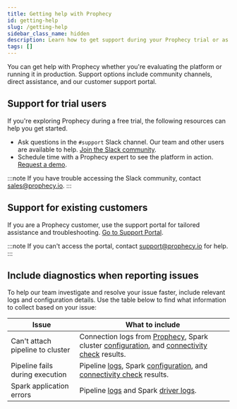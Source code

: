 ```yaml
---
title: Getting help with Prophecy
id: getting-help
slug: /getting-help
sidebar_class_name: hidden
description: Learn how to get support during your Prophecy trial or as a customer
tags: []
---
```


You can get help with Prophecy whether you're evaluating the platform or running it in production. Support options include community channels, direct assistance, and our customer support portal.

## Support for trial users

If you're exploring Prophecy during a free trial, the following resources can help you get started.

- Ask questions in the `#support` Slack channel. Our team and other users are available to help. [Join the Slack community](https://prophecy-io-support.slack.com/archives/C01P1PD7JJY).
- Schedule time with a Prophecy expert to see the platform in action. [Request a demo](https://www.prophecy.io/request-a-demo).

:::note
If you have trouble accessing the Slack community, contact [sales@prophecy.io](mailto:sales@prophecy.io).
:::

## Support for existing customers

If you are a Prophecy customer, use the support portal for tailored assistance and troubleshooting. [Go to Support Portal](https://prophecy.zendesk.com/).

:::note
If you can't access the portal, contact [support@prophecy.io](mailto:support@prophecy.io) for help.
:::

## Include diagnostics when reporting issues

To help our team investigate and resolve your issue faster, include relevant logs and configuration details. Use the table below to find what information to collect based on your issue:

| Issue                            | What to include                                                                                                                                                                                     |
| -------------------------------- | --------------------------------------------------------------------------------------------------------------------------------------------------------------------------------------------------- |
| Can't attach pipeline to cluster | Connection logs from [Prophecy](./prophecy-details.md), Spark cluster [configuration](./spark-cluster-details.md), and [connectivity check](./spark-cluster-details.md#connectivity-check) results. |
| Pipeline fails during execution  | Pipeline [logs](./prophecy-details.md), Spark [configuration](./spark-cluster-details.md#spark-configurations), and [connectivity check](./spark-cluster-details.md#connectivity-check) results.    |
| Spark application errors         | Pipeline [logs](./prophecy-details.md) and Spark [driver logs](https://docs.databricks.com/en/compute/troubleshooting/debugging-spark-ui.html#driver-logs).                                         |
